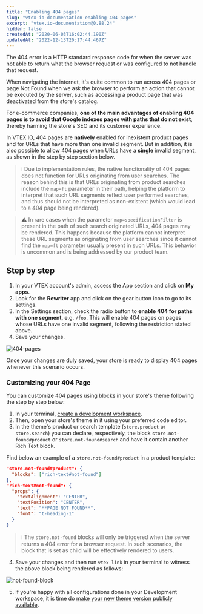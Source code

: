```yaml
---
title: "Enabling 404 pages"
slug: "vtex-io-documentation-enabling-404-pages"
excerpt: "vtex.io-documentation@0.88.24"
hidden: false
createdAt: "2020-06-03T16:02:44.190Z"
updatedAt: "2022-12-13T20:17:44.467Z"
---
```


The 404 error is a HTTP standard response code for when the server was not able to return what the browser request or was configured to not handle that request.

When navigating the internet, it's quite common to run across 404 pages or page Not Found when we ask the browser to perform an action that cannot be executed by the server, such as accessing a product page that was deactivated from the store's catalog.

For e-commerce companies, **one of the main advantages of enabling 404 pages is to avoid that Google indexes pages with paths that do not exist**, thereby harming the store's SEO and its customer experience.

In VTEX IO, 404 pages are **natively** enabled for inexistent product pages and for URLs that have more than one invalid segment. But in addition, it is also possible to allow 404 pages when URLs have a **single** invalid segment, as shown in the step by step section below.

> ℹ️ Due to implementation rules, the native functionality of 404 pages does not function for URLs originating from user searches. The reason behind this is that URLs originating from product searches include the `map=ft` parameter in their path, helping the platform to interpret that such URL segments reflect user performed searches, and thus should not be interpreted as non-existent (which would lead to a 404 page being rendered).

> ⚠️ In rare cases when the parameter `map=specificationFilter` is present in the path of such search originated URLs, 404 pages may be rendered. This happens because the platform cannot interpret these URL segments as originating from user searches since it cannot find the `map=ft` parameter usually present in such URLs. This behavior is uncommon and is being addressed by our product team.

## Step by step

1. In your VTEX account's admin, access the App section and click on **My apps**.
2. Look for the **Rewriter** app and click on the gear button icon to go to its settings.
3. In the Settings section, check the radio button to **enable 404 for paths with one segment**, e.g. `/foo`. This will enable 404 pages on pages whose URLs have one invalid segment, following the restriction stated above.
4. Save your changes.

![404-pages](https://cdn.jsdelivr.net/gh/vtexdocs/dev-portal-content@readme-docs/docs/vtex-io/Storefront%20Guides/pages/87157435-a0fb6600-c294-11ea-8f46-e47ac4549c6f_28.png)

Once your changes are duly saved, your store is ready to display 404 pages whenever this scenario occurs.

### Customizing your 404 Page

You can customize 404 pages using blocks in your store's theme following the step by step below:

1. In your terminal, [create a development workspace](https://developers.vtex.com/vtex-developer-docs/docs/vtex-io-documentation-creating-a-development-workspace/).
2. Then, open your store's theme in it using your preferred code editor.
3. In the theme's product or search template (`store.product` or `store.search`) you can declare, respectively, the block `store.not-found#product` or `store.not-found#search`  and have it contain another Rich Text block.

Find below an example of a `store.not-found#product` in a product template:

```json
"store.not-found#product": {
  "blocks": ["rich-text#not-found"]
},
"rich-text#not-found": {
  "props": {
    "textAlignment": "CENTER",
    "textPosition": "CENTER",
    "text": "**PAGE NOT FOUND**",
    "font": "t-heading-1"
  }
}
```

> ℹ️ The `store.not-found` blocks will only be triggered when the server returns a 404 error for a browser request. In such scenarios, the block that is set as child will be effectively rendered to users.

4. Save your changes and then run `vtex link` in your terminal to witness the above block being rendered as follows:

![not-found-block](https://cdn.jsdelivr.net/gh/vtexdocs/dev-portal-content@readme-docs/docs/vtex-io/Storefront%20Guides/pages/76447318-4108b780-63a7-11ea-9b03-77413e0e4855_60.png)

5. If you're happy with all configurations done in your Development workspace, it is time do [make your new theme version publicly available](https://developers.vtex.com/vtex-developer-docs/docs/vtex-io-documentation-making-your-theme-content-public/).
